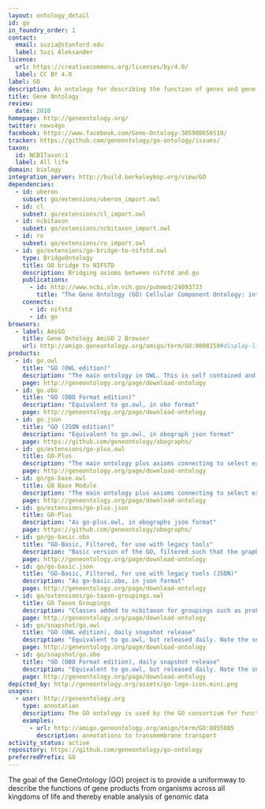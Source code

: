 ```yaml
---
layout: ontology_detail
id: go
in_foundry_order: 1
contact:
  email: suzia@stanford.edu
  label: Suzi Aleksander
license:
  url: https://creativecommons.org/licenses/by/4.0/
  label: CC BY 4.0
label: GO
description: An ontology for describing the function of genes and gene products
title: Gene Ontology
review:
  date: 2010
homepage: http://geneontology.org/
twitter: news4go
facebook: https://www.facebook.com/Gene-Ontology-305908656519/
tracker: https://github.com/geneontology/go-ontology/issues/
taxon:
  id: NCBITaxon:1
  label: All life
domain: biology
integration_server: http://build.berkeleybop.org/view/GO
dependencies:
  - id: uberon
    subset: go/extensions/uberon_import.owl
  - id: cl
    subset: go/extensions/cl_import.owl
  - id: ncbitaxon
    subset: go/extensions/ncbitaxon_import.owl
  - id: ro
    subset: go/extensions/ro_import.owl
  - id: go/extensions/go-bridge-to-nifstd.owl
    type: BridgeOntology
    title: GO bridge to NIFSTD
    description: Bridging axioms between nifstd and go
    publications:
      - id: http://www.ncbi.nlm.nih.gov/pubmed/24093723
        title: "The Gene Ontology (GO) Cellular Component Ontology: integration with SAO (Subcellular Anatomy Ontology) and other recent developments."
    connects:
      - id: nifstd
      - id: go
browsers:
  - label: AmiGO
    title: Gene Ontology AmiGO 2 Browser
    url: http://amigo.geneontology.org/amigo/term/GO:0008150#display-lineage-tab
products:
  - id: go.owl
    title: "GO (OWL edition)"
    description: "The main ontology in OWL. This is self contained and does not have connections to other OBO ontologies"
    page: http://geneontology.org/page/download-ontology
  - id: go.obo
    title: "GO (OBO Format edition)"
    description: "Equivalent to go.owl, in obo format"
    page: http://geneontology.org/page/download-ontology
  - id: go.json
    title: "GO (JSON edition)"
    description: "Equivalent to go.owl, in obograph json format"
    page: https://github.com/geneontology/obographs/
  - id: go/extensions/go-plus.owl
    title: GO-Plus
    description: "The main ontology plus axioms connecting to select external ontologies, with subsets of those ontologies"
    page: http://geneontology.org/page/download-ontology
  - id: go/go-base.owl
    title: GO Base Module
    description: "The main ontology plus axioms connecting to select external ontologies, excluding the external ontologies themselves"
    page: http://geneontology.org/page/download-ontology
  - id: go/extensions/go-plus.json
    title: GO-Plus
    description: "As go-plus.owl, in obographs json format"
    page: https://github.com/geneontology/obographs/
  - id: go/go-basic.obo
    title: "GO-Basic, Filtered, for use with legacy tools"
    description: "Basic version of the GO, filtered such that the graph is guaranteed to be acyclic and annotations can be propagated up the graph. The relations included are is a, part of, regulates, negatively regulates and positively regulates. This version excludes relationships that cross the 3 GO hierarchies."
    page: http://geneontology.org/page/download-ontology
  - id: go/go-basic.json
    title: "GO-Basic, Filtered, for use with legacy tools (JSON)"
    description: "As go-basic.obo, in json format"
    page: http://geneontology.org/page/download-ontology
  - id: go/extensions/go-taxon-groupings.owl
    title: GO Taxon Groupings
    description: "Classes added to ncbitaxon for groupings such as prokaryotes"
    page: http://geneontology.org/page/download-ontology
  - id: go/snapshot/go.owl
    title: "GO (OWL edition), daily snapshot release"
    description: "Equivalent to go.owl, but released daily. Note the snapshot release is not archived."
    page: http://geneontology.org/page/download-ontology
  - id: go/snapshot/go.obo
    title: "GO (OBO Format edition), daily snapshot release"
    description: "Equivalent to go.owl, but released daily. Note the snapshot release is not archived."
    page: http://geneontology.org/page/download-ontology
depicted_by: http://geneontology.org/assets/go-logo-icon.mini.png
usages:
  - user: http://geneontology.org
    type: annotation
    description: The GO ontology is used by the GO consortium for functional annotation of genes
    examples:
      - url: http://amigo.geneontology.org/amigo/term/GO:0055085
        description: annotations to transmembrane transport
activity_status: active
repository: https://github.com/geneontology/go-ontology
preferredPrefix: GO
---
```


The goal of the GeneOntology (GO) project is to provide a uniformway to describe the functions of gene products from organisms across all kingdoms of life and thereby enable analysis of genomic data
